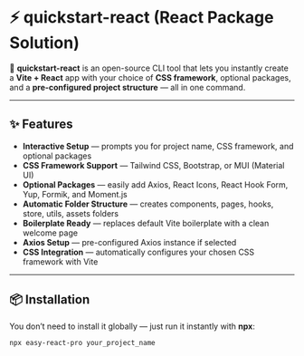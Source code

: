 # ⚡ quickstart-react (React Package Solution)

🚀 **quickstart-react** is an open-source CLI tool that lets you instantly create a **Vite + React** app with your choice of **CSS framework**, optional packages, and a **pre-configured project structure** — all in one command.

---

## ✨ Features
- **Interactive Setup** — prompts you for project name, CSS framework, and optional packages  
- **CSS Framework Support** — Tailwind CSS, Bootstrap, or MUI (Material UI)  
- **Optional Packages** — easily add Axios, React Icons, React Hook Form, Yup, Formik, and Moment.js  
- **Automatic Folder Structure** — creates components, pages, hooks, store, utils, assets folders  
- **Boilerplate Ready** — replaces default Vite boilerplate with a clean welcome page  
- **Axios Setup** — pre-configured Axios instance if selected  
- **CSS Integration** — automatically configures your chosen CSS framework with Vite  

---

## 📦 Installation
You don’t need to install it globally — just run it instantly with **npx**:

```bash
npx easy-react-pro your_project_name


